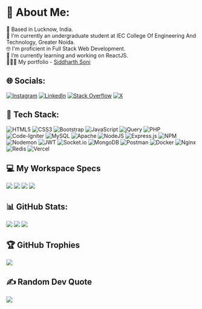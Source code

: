 # 💫 About Me:
📍 Based in Lucknow, India.<br>🏢 I'm currently an undergraduate student at IEC College Of Engineering And Technology, Greater Noida.<br>🤓 I'm proficient in Full Stack Web Development.<br>🌱 I’m currently learning and working on ReactJS.<br>👨🏻‍💻 My portfolio - <a href="https://siddharthsonii.vercel.app/">Siddharth Soni</a>


## 🌐 Socials:
[![Instagram](https://img.shields.io/badge/Instagram-%23E4405F.svg?logo=Instagram&logoColor=white)](https://instagram.com/siddharthsonii_) [![LinkedIn](https://img.shields.io/badge/LinkedIn-%230077B5.svg?logo=linkedin&logoColor=white)](https://www.linkedin.com/in/siddharthsonii/) [![Stack Overflow](https://img.shields.io/badge/-Stackoverflow-FE7A16?logo=stack-overflow&logoColor=white)](https://stackoverflow.com/users/13138033/siddharthsonii) [![X](https://img.shields.io/badge/X-black.svg?logo=X&logoColor=white)](https://x.com/siddharthsonii) 

## 🚀 Tech Stack:
![HTML5](https://img.shields.io/badge/html5-%23E34F26.svg?style=for-the-badge&logo=html5&logoColor=white) ![CSS3](https://img.shields.io/badge/css3-%231572B6.svg?style=for-the-badge&logo=css3&logoColor=white) ![Bootstrap](https://img.shields.io/badge/bootstrap-%238511FA.svg?style=for-the-badge&logo=bootstrap&logoColor=white) ![JavaScript](https://img.shields.io/badge/javascript-%23323330.svg?style=for-the-badge&logo=javascript&logoColor=%23F7DF1E) ![jQuery](https://img.shields.io/badge/jquery-%230769AD.svg?style=for-the-badge&logo=jquery&logoColor=white) ![PHP](https://img.shields.io/badge/php-%23777BB4.svg?style=for-the-badge&logo=php&logoColor=white) ![Code-Igniter](https://img.shields.io/badge/CodeIgniter-%23EF4223.svg?style=for-the-badge&logo=codeIgniter&logoColor=white) ![MySQL](https://img.shields.io/badge/mysql-%2300000f.svg?style=for-the-badge&logo=mysql&logoColor=white) ![Apache](https://img.shields.io/badge/apache-%23D42029.svg?style=for-the-badge&logo=apache&logoColor=white)  ![NodeJS](https://img.shields.io/badge/node.js-6DA55F?style=for-the-badge&logo=node.js&logoColor=white) ![Express.js](https://img.shields.io/badge/express.js-%23404d59.svg?style=for-the-badge&logo=express&logoColor=%2361DAFB) ![NPM](https://img.shields.io/badge/NPM-%23CB3837.svg?style=for-the-badge&logo=npm&logoColor=white) ![Nodemon](https://img.shields.io/badge/NODEMON-%23323330.svg?style=for-the-badge&logo=nodemon&logoColor=%BBDEAD) ![JWT](https://img.shields.io/badge/JWT-black?style=for-the-badge&logo=JSON%20web%20tokens) ![Socket.io](https://img.shields.io/badge/Socket.io-black?style=for-the-badge&logo=socket.io&badgeColor=010101) ![MongoDB](https://img.shields.io/badge/MongoDB-%234ea94b.svg?style=for-the-badge&logo=mongodb&logoColor=white) ![Postman](https://img.shields.io/badge/Postman-FF6C37?style=for-the-badge&logo=postman&logoColor=white) ![Docker](https://img.shields.io/badge/docker-%230db7ed.svg?style=for-the-badge&logo=docker&logoColor=white)
 ![Nginx](https://img.shields.io/badge/nginx-%23009639.svg?style=for-the-badge&logo=nginx&logoColor=white) ![Redis](https://img.shields.io/badge/redis-%23DD0031.svg?style=for-the-badge&logo=redis&logoColor=white)
 ![Vercel](https://img.shields.io/badge/Vercel-000000?style=for-the-badge&logo=vercel&logoColor=white)

## 💻 My Workspace Specs
<p>
  <img src="https://img.shields.io/badge/OS-Windows_11-informational?style=for-the-badge&logo=windows&logoColor=white" />
  <img src="https://img.shields.io/badge/intel-core%20i5%208th-%230071C5.svg?&style=for-the-badge&logo=intel&logoColor=white" />
  <img src="https://img.shields.io/badge/RAM-8GB-%230071C5.svg?&style=for-the-badge&logo=ram&logoColor=white" />
  <img src="https://img.shields.io/badge/nvidia-gtx%201050%20ti-%2376B900.svg?&style=for-the-badge&logo=nvidia&logoColor=white" />
</p>

## 📊 GitHub Stats:
![](https://github-readme-stats.vercel.app/api?username=Siddharthsonii&theme=dark&hide_border=false&include_all_commits=false&count_private=false)
![](https://github-readme-streak-stats.herokuapp.com/?user=Siddharthsonii&theme=dark&hide_border=false)
![](https://github-readme-stats.vercel.app/api/top-langs/?username=Siddharthsonii&theme=dark&hide_border=false&include_all_commits=false&count_private=false&layout=compact)

## 🏆 GitHub Trophies
![](https://github-profile-trophy.vercel.app/?username=Siddharthsonii&theme=radical&no-frame=false&no-bg=true&margin-w=4)

## ✍️ Random Dev Quote
![](https://quotes-github-readme.vercel.app/api?type=horizontal&theme=radical)
